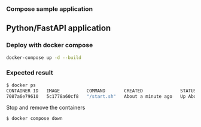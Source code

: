 ### Compose sample application

## Python/FastAPI application

### Deploy with docker compose
```bash
docker-compose up -d --build
```
### Expected result
```bash
$ docker ps
CONTAINER ID   IMAGE          COMMAND       CREATED              STATUS              PORTS                                               NAMES
7087a6e79610   5c1778a60cf8   "/start.sh"   About a minute ago   Up About a minute   80/tcp, 0.0.0.0:8000->8000/tcp, :::8000->8000/tcp   fastapi-application
```
Stop and remove the containers
```bash
$ docker compose down
```